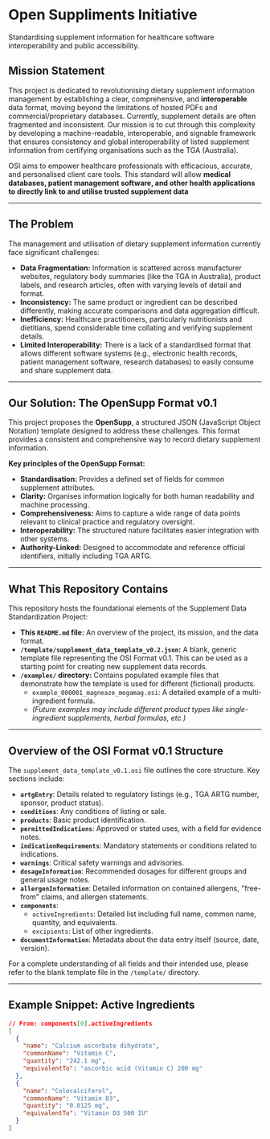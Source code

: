 # Open Suppliments Initiative
Standardising supplement information for healthcare software interoperability and public accessibility.

## Mission Statement

This project is dedicated to revolutionising dietary supplement information management by establishing a clear, comprehensive, and **interoperable** data format, moving beyond the limitations of hosted PDFs and commercial/proprietary databases. Currently,  supplement details are often fragmented and inconsistent. Our mission is to cut through this complexity by developing a machine-readable, interoperable, and signable framework that ensures consistency and global interoperability of listed supplement information from certifying organisations such as the TGA (Australia).

OSI aims to empower healthcare professionals with efficacious, accurate, and personalised client care tools. This standard will allow **medical databases, patient management software, and other health applications to directly link to and utilise trusted supplement data** 

---

## The Problem

The management and utilisation of dietary supplement information currently face significant challenges:

* **Data Fragmentation:** Information is scattered across manufacturer websites, regulatory body summaries (like the TGA in Australia), product labels, and research articles, often with varying levels of detail and format.
* **Inconsistency:** The same product or ingredient can be described differently, making accurate comparisons and data aggregation difficult.
* **Inefficiency:** Healthcare practitioners, particularly nutritionists and dietitians, spend considerable time collating and verifying supplement details.
* **Limited Interoperability:** There is a lack of a standardised format that allows different software systems (e.g., electronic health records, patient management software, research databases) to easily consume and share supplement data.

---

## Our Solution: The OpenSupp Format v0.1

This project proposes the **OpenSupp**, a structured JSON (JavaScript Object Notation) template designed to address these challenges. This format provides a consistent and comprehensive way to record dietary supplement information.

**Key principles of the OpenSupp Format:**

* **Standardisation:** Provides a defined set of fields for common supplement attributes.
* **Clarity:** Organises information logically for both human readability and machine processing.
* **Comprehensiveness:** Aims to capture a wide range of data points relevant to clinical practice and regulatory oversight.
* **Interoperability:** The structured nature facilitates easier integration with other systems.
* **Authority-Linked:** Designed to accommodate and reference official identifiers, initially including TGA ARTG.

---

## What This Repository Contains

This repository hosts the foundational elements of the Supplement Data Standardization Project:

* **This `README.md` file:** An overview of the project, its mission, and the data format.
* **`/template/supplement_data_template_v0.2.json`:** A blank, generic template file representing the OSI Format v0.1. This can be used as a starting point for creating new supplement data records.
* **`/examples/` directory:** Contains populated example files that demonstrate how the template is used for different (fictional) products.
    * `example_000001_magneaze_megamag.osi`: A detailed example of a multi-ingredient formula.
    * *(Future examples may include different product types like single-ingredient supplements, herbal formulas, etc.)*

---

## Overview of the OSI Format v0.1 Structure

The `supplement_data_template_v0.1.osi` file outlines the core structure. Key sections include:

* **`artgEntry`**: Details related to regulatory listings (e.g., TGA ARTG number, sponsor, product status).
* **`conditions`**: Any conditions of listing or sale.
* **`products`**: Basic product identification.
* **`permittedIndications`**: Approved or stated uses, with a field for evidence notes.
* **`indicationRequirements`**: Mandatory statements or conditions related to indications.
* **`warnings`**: Critical safety warnings and advisories.
* **`dosageInformation`**: Recommended dosages for different groups and general usage notes.
* **`allergenInformation`**: Detailed information on contained allergens, "free-from" claims, and allergen statements.
* **`components`**:
    * `activeIngredients`: Detailed list including full name, common name, quantity, and equivalents.
    * `excipients`: List of other ingredients.
* **`documentInformation`**: Metadata about the data entry itself (source, date, version).

For a complete understanding of all fields and their intended use, please refer to the blank template file in the `/template/` directory.

---

## Example Snippet: Active Ingredients

```json
// From: components[0].activeIngredients
[
  {
    "name": "Calcium ascorbate dihydrate",
    "commonName": "Vitamin C",
    "quantity": "242.1 mg",
    "equivalentTo": "ascorbic acid (Vitamin C) 200 mg"
  },
  {
    "name": "Colecalciferol",
    "commonName": "Vitamin D3",
    "quantity": "0.0125 mg",
    "equivalentTo": "Vitamin D3 500 IU"
  }
]
